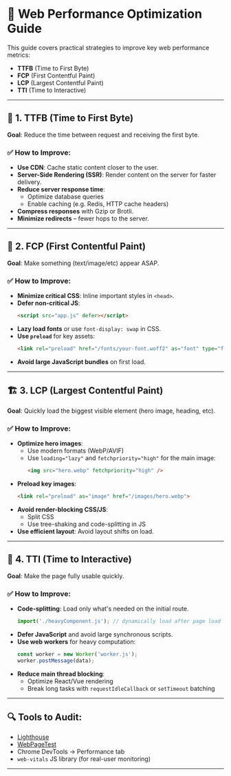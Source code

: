 # 🚀 Web Performance Optimization Guide

This guide covers practical strategies to improve key web performance metrics:

- **TTFB** (Time to First Byte)
- **FCP** (First Contentful Paint)
- **LCP** (Largest Contentful Paint)
- **TTI** (Time to Interactive)

---

## 🧠 1. TTFB (Time to First Byte)
**Goal**: Reduce the time between request and receiving the first byte.

### ✅ How to Improve:
- **Use CDN**: Cache static content closer to the user.
- **Server-Side Rendering (SSR)**: Render content on the server for faster delivery.
- **Reduce server response time**:
  - Optimize database queries
  - Enable caching (e.g. Redis, HTTP cache headers)
- **Compress responses** with Gzip or Brotli.
- **Minimize redirects** – fewer hops to the server.

---

## 🎨 2. FCP (First Contentful Paint)
**Goal**: Make something (text/image/etc) appear ASAP.

### ✅ How to Improve:
- **Minimize critical CSS**: Inline important styles in `<head>`.
- **Defer non-critical JS**:
  ```html
  <script src="app.js" defer></script>
  ```
- **Lazy load fonts** or use `font-display: swap` in CSS.
- **Use `preload`** for key assets:
  ```html
  <link rel="preload" href="/fonts/your-font.woff2" as="font" type="font/woff2" crossorigin="anonymous">
  ```
- **Avoid large JavaScript bundles** on first load.

---

## 🏗️ 3. LCP (Largest Contentful Paint)
**Goal**: Quickly load the biggest visible element (hero image, heading, etc).

### ✅ How to Improve:
- **Optimize hero images**:
  - Use modern formats (WebP/AVIF)
  - Use `loading="lazy"` and `fetchpriority="high"` for the main image:
    ```html
    <img src="hero.webp" fetchpriority="high" />
    ```
- **Preload key images**:
  ```html
  <link rel="preload" as="image" href="/images/hero.webp">
  ```
- **Avoid render-blocking CSS/JS**:
  - Split CSS
  - Use tree-shaking and code-splitting in JS
- **Use efficient layout**: Avoid layout shifts on load.

---

## 🚀 4. TTI (Time to Interactive)
**Goal**: Make the page fully usable quickly.

### ✅ How to Improve:
- **Code-splitting**: Load only what's needed on the initial route.
  ```js
  import('./heavyComponent.js'); // dynamically load after page load
  ```
- **Defer JavaScript** and avoid large synchronous scripts.
- **Use web workers** for heavy computation:
  ```js
  const worker = new Worker('worker.js');
  worker.postMessage(data);
  ```
- **Reduce main thread blocking**:
  - Optimize React/Vue rendering
  - Break long tasks with `requestIdleCallback` or `setTimeout` batching

---

## 🔍 Tools to Audit:
- [Lighthouse](https://developers.google.com/web/tools/lighthouse/)
- [WebPageTest](https://www.webpagetest.org/)
- Chrome DevTools → Performance tab
- `web-vitals` JS library (for real-user monitoring)

---
